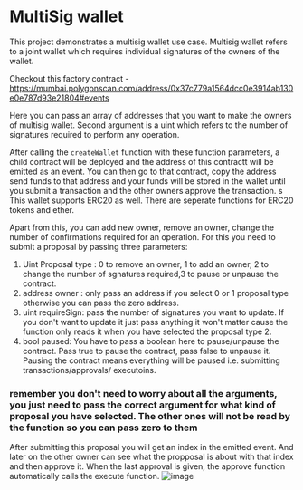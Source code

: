 # MultiSig wallet

This project demonstrates a multisig wallet use case.
Multisig wallet refers to a joint wallet which requires individual signatures of the owners of the wallet.

Checkout this factory contract - <https://mumbai.polygonscan.com/address/0x37c779a1564dcc0e3914ab130e0e787d93e21804#events>

Here you can pass an array of addresses that you want to make the owners of multisig wallet.
Second argument is a uint which refers to the number of signatures required to perform any operation.

After calling the `createWallet` function with these function parameters, a child contract will be deployed and the address of this contractt will be emitted as an event.
You can then go to that contract, copy the address send funds to that address and your funds will be stored in the wallet until you submit a transaction and the other owners approve the transaction.
s
This wallet supports ERC20 as well. There are seperate functions for ERC20 tokens and ether.

Apart from this, you can add new owner, remove an owner, change the number of confirmations required for an operation.
For this you need to submit a proposal by passing three parameters:

1. Uint Proposal type : 0 to remove an owner, 1 to add an owner, 2 to change the number of sgnatures required,3 to pause or unpause the contract.
2. address owner : only pass an address if you select 0 or 1 proposal type otherwise you can pass the zero address.
3. uint requireSign: pass the number of signatures you want to update. If you don't want to update it just pass anything it won't matter cause the function only reads it   when you have selected the proposal type 2.
4. bool paused: You have to pass a boolean here to pause/unpause the contract. Pass true to pause the contract, pass false to unpause it. Pausing the contract means everything will be paused i.e. submitting transactions/approvals/ executoins.

### remember you don't need to worry about all the arguments, you just need to pass the correct argument for what kind of proposal you have selected. The other ones will not be read by the function so you can pass zero to them

After submitting this proposal you will get an index in the emitted event.
And later on the other owner can see what the propposal is about with that index and then approve it.
When the last approval is given, the approve function automatically calls the execute function.
![image](https://user-images.githubusercontent.com/91191500/213485262-3e3f53d7-f1b0-4b29-b388-626aedd62414.png)

